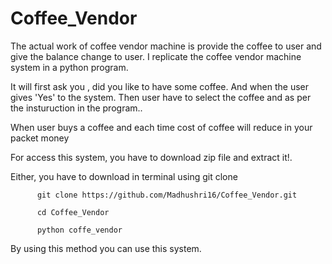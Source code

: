 # Coffee_Vendor

The actual work of coffee vendor machine is provide the coffee to user and give the balance change to user. I replicate the coffee vendor machine system in a python program.

It will first ask you , did you like to have some coffee. And when the user gives 'Yes' to the system. Then user have to select the coffee and as per the insturuction in the program..

When user buys a coffee and each time cost of coffee will reduce in your packet money

For access this system, you have to download zip file and extract it!.

Either, you have to download in terminal using git clone

        
          git clone https://github.com/Madhushri16/Coffee_Vendor.git
   
          cd Coffee_Vendor

          python coffe_vendor

By using this method you can use this system.
